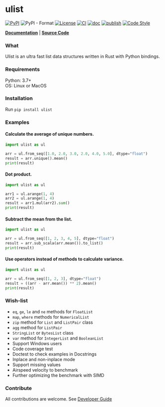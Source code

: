 # ulist

[![PyPI](https://img.shields.io/pypi/v/ulist)](https://pypi.org/project/ulist/)
![PyPI - Format](https://img.shields.io/pypi/format/ulist)
[![License](https://img.shields.io/github/license/tushushu/ulist)](https://github.com/tushushu/ulist/blob/main/LICENSE)
[![CI](https://github.com/tushushu/ulist/workflows/CI/badge.svg)](https://github.com/tushushu/ulist/actions/workflows/main.yml)
[![doc](https://github.com/tushushu/ulist/workflows/doc/badge.svg)](https://github.com/tushushu/ulist/actions/workflows/sphinx.yml)
[![publish](https://github.com/tushushu/ulist/workflows/publish/badge.svg)](https://github.com/tushushu/ulist/actions/workflows/publish.yml)
[![Code Style](https://img.shields.io/badge/code%20style-flake8-blue)](https://github.com/PyCQA/flake8)  
  
    
[**Documentation**](https://tushushu.github.io/ulist/) | [**Source Code**](https://github.com/tushushu/ulist)  


### What
Ulist is an ultra fast list data structures written in Rust with Python bindings.


### Requirements
Python: 3.7+  
OS: Linux or MacOS


### Installation
Run `pip install ulist`


### Examples

#### Calculate the average of unique numbers.
```Python
import ulist as ul

arr = ul.from_seq([1.0, 2.0, 3.0, 2.0, 4.0, 5.0], dtype="float")
result = arr.unique().mean()
print(result)
```


#### Dot product.
```Python
import ulist as ul

arr1 = ul.arange(1, 4)
arr2 = ul.arange(1, 4)
result = arr1.mul(arr2).sum()
print(result)
```


#### Subtract the mean from the list.
```Python
import ulist as ul

arr = ul.from_seq([1, 2, 3, 4, 5], dtype="float")
result = arr.sub_scala(arr.mean()).to_list()
print(result)
```


#### Use operators instead of methods to calculate variance.
```Python
import ulist as ul

arr = ul.from_seq([1, 2, 3], dtype="float")
result = ((arr - arr.mean()) ** 2).mean()
print(result)
```


### Wish-list
* `eq`, `ge`, `le` and `ne` methods for `FloatList`
* `map`, `where` methods for `NumericalList`
* `zip` method for `List` and `ListPair` class
* `agg` method for `ListPair`
* `StringList` or `BytesList` class
* `var` method for `IntegerList` and `BooleanList`
* Support Windows users
* Code coverage test
* Doctest to check examples in Docstrings
* Inplace and non-inplace mode
* Support missing values
* Airspeed velocity to benchmark
* Further optimizing the benchmark with SIMD

### Contribute
All contributions are welcome. See [Developer Guide](https://github.com/tushushu/ulist/blob/main/develop.md)
